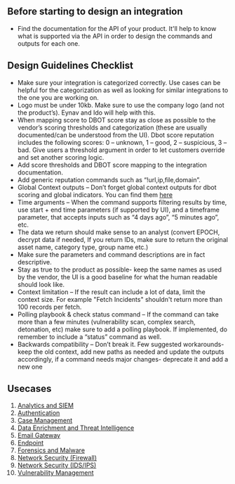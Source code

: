 ## Before starting to design an integration
- Find the documentation for the API of your product. It'll help to know what is supported via the API in order to design the commands and outputs for each one.

## Design Guidelines Checklist
- Make sure your integration is categorized correctly. Use cases can be helpful for the categorization as well as looking for similar integrations to the one you are working on. 
- Logo must be under 10kb. Make sure to use the company logo (and not the product’s). Eynav and Ido will help with this. 
- When mapping score to DBOT score stay as close as possible to the vendor’s scoring thresholds and categorization (these are usually documented/can be understood from the UI). Dbot score reputation includes the following scores: 0 – unknown, 1 – good, 2 – suspicious, 3 – bad. Give users a threshold argument in order to let customers override and set another scoring logic.
- Add score thresholds and DBOT score mapping to the integration documentation. 
- Add generic reputation commands such as “!url,ip,file,domain”. 
- Global Context outputs – Don’t forget global context outputs for dbot scoring and global indicators. You can find them [here](https://github.com/demisto/content/tree/master/docs/context_standards)
- Time arguments – When the command supports filtering results by time, use start + end time parameters (if supported by UI), and a timeframe parameter, that accepts inputs such as “4 days ago”, “5 minutes ago”, etc. 
- The data we return should make sense to an analyst (convert EPOCH, decrypt data if needed, If you return IDs, make sure to return the original asset name, category type, group name etc.)
- Make sure the parameters and command descriptions are in fact descriptive. 
- Stay as true to the product as possible- keep the same names as used by the vendor, the UI is a good baseline for what the human readable should look like. 
- Context limitation – If the result can include a lot of data, limit the context size. For example "Fetch Incidents" shouldn't return more than 100 records per fetch.
- Polling playbook & check status command – If the command can take more than a few minutes (vulnerability scan, complex search, detonation, etc) make sure to add a polling playbook. If implemented, do remember to include a “status” command as well. 
- Backwards compatibility – Don’t break it. Few suggested workarounds- keep the old context, add new paths as needed and update the outputs accordingly, if a command needs major changes- deprecate it and add a new one

## Usecases
1. [Analytics and SIEM](https://github.com/demisto/content/tree/master/docs/integration_design/usecases/Analytics_SIEM_usecase)
2. [Authentication](https://github.com/demisto/content/tree/master/docs/integration_design/usecases/Authentication_usecase)
3. [Case Management](https://github.com/demisto/content/tree/master/docs/integration_design/usecases/Case_Management_usecase)
4. [Data Enrichment and Threat Intelligence](https://github.com/demisto/content/tree/master/docs/integration_design/usecases/Data_Enrichment_Threat_Intelligence_usecase)
5. [Email Gateway](https://github.com/demisto/content/tree/master/docs/integration_design/usecases/Email_Gateway_usecase)
6. [Endpoint](https://github.com/demisto/internal-content/blob/master/documentation/design/usecases/Endpoint_usecase/README.MD)
7. [Forensics and Malware](https://github.com/demisto/content/tree/master/docs/integration_design/usecases/forensics_malware_usecase)
8. [Network Security (Firewall)](https://github.com/demisto/content/tree/master/docs/integration_design/usecases/network_security_IDS_IPS_usecase)
9. [Network Security (IDS/IPS)](https://github.com/demisto/content/tree/master/docs/integration_design/usecases/network_security_firewall_usecase)
10. [Vulnerability Management](https://github.com/demisto/content/tree/master/docs/integration_design/usecases/vulnerability_management_usecase)
